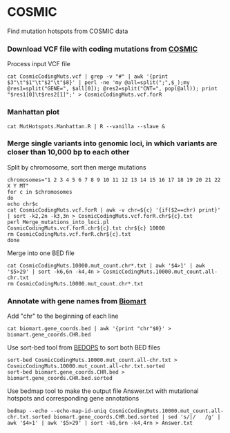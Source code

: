 # COSMIC
Find mutation hotspots from COSMIC data

### Download VCF file with coding mutations from [COSMIC](https://cancer.sanger.ac.uk/cosmic)
Process input VCF file
```
cat CosmicCodingMuts.vcf | grep -v "#" | awk '{print $3"\t"$1"\t"$2"\t"$8}' | perl -ne 'my @all=split(";",$_);my @res1=split("GENE=", $all[0]); @res2=split("CNT=", pop(@all)); print "$res1[0]\t$res2[1]";' > CosmicCodingMuts.vcf.forR
```

### Manhattan plot
```
cat MutHotspots.Manhattan.R | R --vanilla --slave &
```

### Merge single variants into genomic loci, in which variants are closer than 10,000 bp to each other
Split by chromosome, sort then merge mutations
```
chromosomes="1 2 3 4 5 6 7 8 9 10 11 12 13 14 15 16 17 18 19 20 21 22 X Y MT"
for c in $chromosomes
do
echo chr$c
cat CosmicCodingMuts.vcf.forR | awk -v chr=${c} '{if($2==chr) print}' | sort -k2,2n -k3,3n > CosmicCodingMuts.vcf.forR.chr${c}.txt 
perl Merge_mutations_into_loci.pl CosmicCodingMuts.vcf.forR.chr${c}.txt chr${c} 10000 
rm CosmicCodingMuts.vcf.forR.chr${c}.txt
done 
```
Merge into one BED file
```
cat CosmicCodingMuts.10000.mut_count.chr*.txt | awk '$4>1' | awk '$5>29' | sort -k6,6n -k4,4n > CosmicCodingMuts.10000.mut_count.all-chr.txt
rm CosmicCodingMuts.10000.mut_count.chr*.txt
```

### Annotate with gene names from [Biomart](https://www.ensembl.org/)
Add "chr" to the beginning of each line
```
cat biomart.gene_coords.bed | awk '{print "chr"$0}' > biomart.gene_coords.CHR.bed
```
Use sort-bed tool from [BEDOPS](https://bedops.readthedocs.io/en/latest/index.html#) to sort both BED files
```
sort-bed CosmicCodingMuts.10000.mut_count.all-chr.txt > CosmicCodingMuts.10000.mut_count.all-chr.txt.sorted
sort-bed biomart.gene_coords.CHR.bed > biomart.gene_coords.CHR.bed.sorted
```
Use bedmap tool to make the output file Answer.txt with mutational hotspots and corresponding gene annotations
```
bedmap --echo --echo-map-id-uniq CosmicCodingMuts.10000.mut_count.all-chr.txt.sorted biomart.gene_coords.CHR.bed.sorted | sed 's/|/   /g' | awk '$4>1' | awk '$5>29' | sort -k6,6rn -k4,4rn > Answer.txt
```



